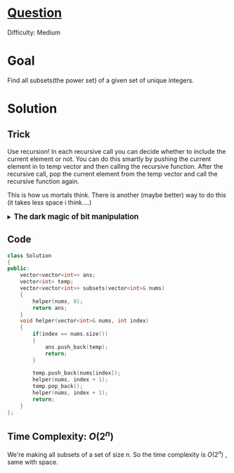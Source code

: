 # [Question](https://leetcode.com/problems/subsets/)
Difficulty: Medium 
# Goal
Find all subsets(the power set) of a given set of unique integers.
# Solution
## Trick
Use recursion! In each recursive call you can decide whether to include the current element or not. You can do this smartly by pushing the current element in to temp vector and then calling the recursive function. After the recursive call, pop the current element from the temp vector and call the recursive function again. 

This is how us mortals think. There is another (maybe better) way to do this (it takes less space i think....)
<details>
<summary><span style="font-size: larger;"><b>The dark magic of bit manipulation</b></span></summary>

```cpp
vector<vector<int>> subsets(vector<int>& n) 
{
    vector<vector<int>> s;
    vector<int> t;
    // Iterate over all numbers from 0 to 2^n.size() - 1
    for(int i=0; i<(1<<n.size()); i++) 
    {
        t.clear(); // Clear the temporary vector
        // Iterate over each bit of the number i
        for(int j=0; j<n.size(); j++) 
        {
            // If the j-th bit of i is set (i.e., 1), add n[j] to the subset
            if(i & (1<<j))
                t.push_back(n[j]);
        }
        // Add the current subset to the result vector
        s.push_back(t);
    }
    // Return all subsets
    return s;
}
```
Here's chatgpt explaining the above code:  

The code uses a bit manipulation technique to generate all possible subsets of the input vector n. Here's how it works:

1. The vector s is initialized to store all subsets.
2. A temporary vector t is created to represent a subset.
3. The outer loop iterates from i = 0 to (1 << n.size()) - 1. This loop generates all possible combinations of bits representing subsets.
4. Inside the outer loop, the temporary vector t is cleared to prepare for a new subset.
5. The inner loop iterates from j = 0 to n.size() - 1. This loop checks each bit of the number i.
6. If the j-th bit of i is set (i.e., 1), it means the j-th element of the input vector n should be included in the current subset. So, n[j] is added to the temporary vector t.
7. After the inner loop completes, the current subset stored in t is added to the vector of subsets s.
8. Finally, when all possible subsets have been generated, the vector s is returned as the result.  

In summary, the subsets function generates all possible subsets of the input vector using a bit manipulation technique and returns them as a vector of vectors.
</details>

## Code
```cpp
class Solution 
{
public:
    vector<vector<int>> ans;
    vector<int> temp;
    vector<vector<int>> subsets(vector<int>& nums) 
    {
        helper(nums, 0);
        return ans;
    }
    void helper(vector<int>& nums, int index)
    {
        if(index == nums.size())
        {
            ans.push_back(temp);
            return;
        }
        
        temp.push_back(nums[index]);
        helper(nums, index + 1);
        temp.pop_back();
        helper(nums, index + 1);
        return;
    }
};
```
## Time Complexity: $O(2^n)$
We're making all subsets of a set of size n. So the time complexity is $O(2^n)$ , same with space.